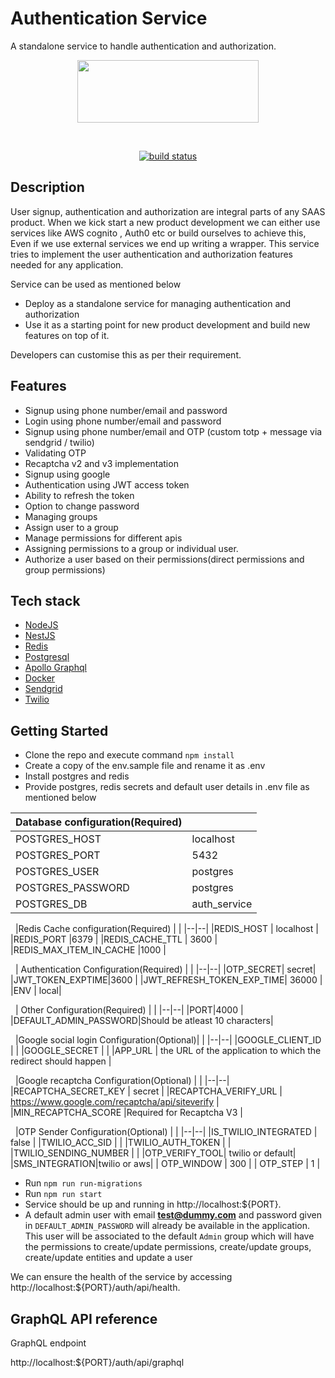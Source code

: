 
# Authentication Service

A standalone service to handle authentication and authorization.
<p  align="center">
<img src="https://www.keyvalue.systems/logo.png" width="290" height="100">
</p>
&nbsp;
<p  align="center">
<a  href="https://gitlab.com/keyvalue-systems/authentication-service/-/pipelines"  target="_blank"><img  src="https://gitlab.com/keyvalue-systems/authentication-service/badges/master/pipeline.svg?key_text=build"  alt="build status"/></a>
</p>

  

## Description

User signup, authentication and authorization are integral parts of any SAAS product. When we kick start a new product development we can either use services like AWS cognito , Auth0 etc or build ourselves to achieve this, Even if we use external services we end up writing a wrapper. This service tries to implement the user authentication and authorization features needed for any application.

Service can be used as mentioned below
-   Deploy as a standalone service for managing authentication and authorization   
-   Use it as a starting point for new product development and build new features on top of it.
 
Developers can customise this as per their requirement.

## Features

-   Signup using phone number/email and password
-   Login using phone number/email and password
-   Signup using phone number/email and OTP (custom totp + message via sendgrid / twilio)
-   Validating OTP
-   Recaptcha v2 and v3 implementation
-   Signup using google
-   Authentication using JWT access token
-   Ability to refresh the token
-   Option to change password
-   Managing groups
-   Assign user to a group
-   Manage permissions for different apis
-   Assigning permissions to a group or individual user.
-   Authorize a user based on their permissions(direct permissions and group permissions)
 
## Tech stack 

-   [NodeJS](https://nodejs.org/en/)
-   [NestJS](https://nestjs.com/)
-   [Redis](https://redis.io/)
-   [Postgresql](https://www.postgresql.org/)
-   [Apollo Graphql](https://www.apollographql.com/)
-   [Docker](https://www.docker.com/)
-   [Sendgrid](https://sendgrid.com/)
-   [Twilio](https://www.twilio.com/)

## Getting Started

-   Clone the repo and execute command `npm install`
-   Create a copy of the env.sample file and rename it as .env
-   Install postgres and redis
-   Provide postgres, redis secrets and default user details in .env file as mentioned below

| Database configuration(Required) |  |
|--|--|
|POSTGRES_HOST  | localhost |
|POSTGRES_PORT  |  5432|
|POSTGRES_USER  | postgres |
|POSTGRES_PASSWORD  | postgres |
|POSTGRES_DB  | auth_service |

&nbsp;
|Redis Cache configuration(Required)  |  |
|--|--|
|REDIS_HOST  | localhost |
|REDIS_PORT |6379  |
|REDIS_CACHE_TTL | 3600 |
|REDIS_MAX_ITEM_IN_CACHE  |1000  |

&nbsp;
| Authentication Configuration(Required) |  |
|--|--|
|OTP_SECRET|  secret|
|JWT_TOKEN_EXPTIME|3600  |
|JWT_REFRESH_TOKEN_EXP_TIME| 36000 |
|ENV  |  local|

  &nbsp;
| Other Configuration(Required) |  |
|--|--|
|PORT|4000  |
|DEFAULT_ADMIN_PASSWORD|Should be atleast 10 characters|

  &nbsp;
|Google social login Configuration(Optional)|  |
|--|--|
|GOOGLE_CLIENT_ID  |  |
|GOOGLE_SECRET  |  |
|APP_URL  | the URL of the application to which the redirect should happen |

&nbsp;
|Google recaptcha Configuration(Optional) |  |
|--|--|
|RECAPTCHA_SECRET_KEY | secret |
|RECAPTCHA_VERIFY_URL  | https://www.google.com/recaptcha/api/siteverify |
|MIN_RECAPTCHA_SCORE  |Required for Recaptcha V3  |

  &nbsp;
|OTP Sender Configuration(Optional)  |  |
|--|--|
|IS_TWILIO_INTEGRATED  | false |
|TWILIO_ACC_SID  |  |
|TWILIO_AUTH_TOKEN  |  |
|TWILIO_SENDING_NUMBER  |  |
|OTP_VERIFY_TOOL| twilio or default|
|SMS_INTEGRATION|twilio or aws|
| OTP_WINDOW | 300  |
| OTP_STEP | 1 |

-   Run `npm run run-migrations`
-   Run `npm run start`
-   Service should be up and running in http://localhost:${PORT}.
- A default admin user with email **test@dummy.com** and password given in `DEFAULT_ADMIN_PASSWORD` will already be available in the application. This user will be associated to the default `Admin` group which will have the permissions to create/update permissions, create/update groups, create/update entities and update a user
    

We can ensure the health of the service by accessing http://localhost:${PORT}/auth/api/health.

## GraphQL API reference

GraphQL endpoint

http://localhost:${PORT}/auth/api/graphql